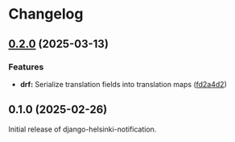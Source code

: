 # Changelog

## [0.2.0](https://github.com/City-of-Helsinki/django-helsinki-notification/compare/django-helsinki-notification-v0.1.0...django-helsinki-notification-v0.2.0) (2025-03-13)


### Features

* **drf:** Serialize translation fields into translation maps ([fd2a4d2](https://github.com/City-of-Helsinki/django-helsinki-notification/commit/fd2a4d22881df00c517873ba20a679f07c16cbfa))

## 0.1.0 (2025-02-26)

Initial release of django-helsinki-notification.
